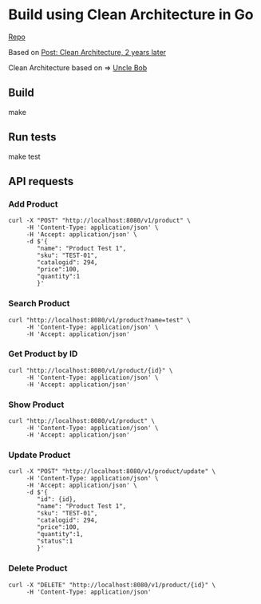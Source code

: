 # Build using Clean Architecture in Go

[Repo](https://github.com/eminetto/clean-architecture-go-v2)

Based on [Post: Clean Architecture, 2 years later](https://eltonminetto.dev/en/post/2020-07-06-clean-architecture-2years-later/)

Clean Architecture based on => [Uncle Bob](https://blog.cleancoder.com/uncle-bob/2012/08/13/the-clean-architecture.html)

## Build

  make

## Run tests

  make test

## API requests 

### Add Product

```
curl -X "POST" "http://localhost:8080/v1/product" \
     -H 'Content-Type: application/json' \
     -H 'Accept: application/json' \
     -d $'{
		"name": "Product Test 1",
		"sku": "TEST-01",
		"catalogid": 294,
		"price":100,
		"quantity":1
		}'
```
### Search Product

```
curl "http://localhost:8080/v1/product?name=test" \
     -H 'Content-Type: application/json' \
     -H 'Accept: application/json'
```

### Get Product by ID

```
curl "http://localhost:8080/v1/product/{id}" \
     -H 'Content-Type: application/json' \
     -H 'Accept: application/json'
```


### Show Product

```
curl "http://localhost:8080/v1/product" \
     -H 'Content-Type: application/json' \
     -H 'Accept: application/json'
```


### Update Product

```
curl -X "POST" "http://localhost:8080/v1/product/update" \
     -H 'Content-Type: application/json' \
     -H 'Accept: application/json' \
     -d $'{
		"id": {id},
		"name": "Product Test 1",
		"sku": "TEST-01",
		"catalogid": 294,
		"price":100,
		"quantity":1,
		"status":1
		}'
```

### Delete Product

```
curl -X "DELETE" "http://localhost:8080/v1/product/{id}" \
     -H 'Content-Type: application/json'
```

